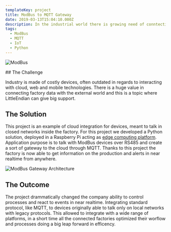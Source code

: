 ```yaml
---
templateKey: project
title: ModBus to MQTT Gateway
date: 2019-03-13T15:04:10.000Z
description: In the industrial world there is growing need of conntecting to the external world, this is what "Industry 4.0" means and this project is a perfect fit fot the topic.
tags:
  - ModBus
  - MQTT
  - IoT
  - Python
---
```

![ModBus](/img/modbus-logo.png)

## The Challenge

Industry is made of costly devices, often outdated in regards to interacting with cloud, web and mobile technologies. There is a huge value in connecting factory data with the external world and this is a topic where LittleEndian can give big support.

## The Solution 

This project is an example of cloud integration for devices, meant to talk in closed networks inside the factory. For this project we developed a Python solution, deployed in a Raspberry Pi acting as [edge computing platform](https://en.wikipedia.org/wiki/Edge_computing). Application purpose is to talk with ModBus devices over RS485 and create a sort of gateway to the cloud through MQTT. 
Thanks to this project the factory is now able to get information on the production and alerts in near realtime from anywhere.

![ModBus Gateway Architecture](/img/modbus-gateway-architecture.png)
## The Outcome

The project drammatically changed the company ability to control processes and react to events in near realtime. Integrating standard protocol, like MQTT, to devices originally able to talk only on local networks with legacy protocols. This allowed to integrate with a wide range of platforms, in a short time all the connected factories optimized their worflow and processes doing a big leap forward in efficency.